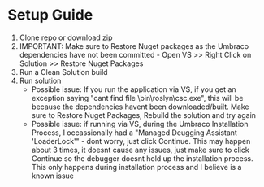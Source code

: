 # Setup Guide

1. Clone repo or download zip
2. IMPORTANT: Make sure to Restore Nuget packages as the Umbraco dependencies have not been committed - Open VS >> Right Click on Solution >> Restore Nuget Packages
3. Run a Clean Solution build
4. Run solution
    - Possible issue: If you run the application via VS, if you get an exception saying "cant find file \bin\roslyn\csc.exe", this will be because the dependencies havent been downloaded/built. Make sure to Restore Nuget Packages, Rebuild the solution and try again  
    - Possible issue: if running via VS, during the Umbraco Installation Process, I occassionally had a "Managed Deugging Assistant 'LoaderLock'" - dont worry, just click Continue. This may happen about 3 times, it doesnt cause any issues, just make sure to click Continue so the debugger doesnt hold up the installation process. This only happens during installation process and I believe is a known issue
